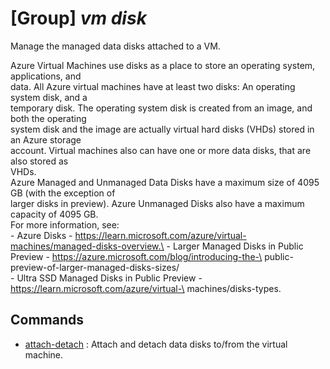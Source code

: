 # [Group] _vm disk_

Manage the managed data disks attached to a VM.

Azure Virtual Machines use disks as a place to store an operating system, applications, and\
        data. All Azure virtual machines have at least two disks: An operating system disk, and a\
        temporary disk. The operating system disk is created from an image, and both the operating\
        system disk and the image are actually virtual hard disks (VHDs) stored in an Azure storage\
        account. Virtual machines also can have one or more data disks, that are also stored as\
        VHDs.\
        Azure Managed and Unmanaged Data Disks have a maximum size of 4095 GB (with the exception of\
        larger disks in preview). Azure Unmanaged Disks also have a maximum capacity of 4095 GB.\
        For more information, see:\
        - Azure Disks - https://learn.microsoft.com/azure/virtual-machines/managed-disks-overview.\
        - Larger Managed Disks in Public Preview - https://azure.microsoft.com/blog/introducing-the-\
        public-preview-of-larger-managed-disks-sizes/\
        - Ultra SSD Managed Disks in Public Preview - https://learn.microsoft.com/azure/virtual-\
        machines/disks-types.

## Commands

- [attach-detach](/Commands/vm/disk/_attach-detach.md)
: Attach and detach data disks to/from the virtual machine.
